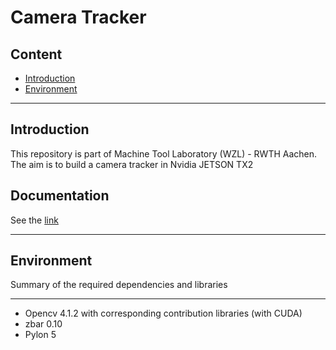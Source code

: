 # Camera Tracker


## Content

* [Introduction](#introduction)
* [Environment](#environment)

---

## Introduction
This repository is part of Machine Tool Laboratory (WZL) - RWTH Aachen. The aim is to build a camera tracker in Nvidia JETSON TX2

## Documentation

See the [link](https://jiancong0204.github.io/camera-tracker/)

---

## Environment
Summary of the required dependencies and libraries

---

- Opencv 4.1.2 with corresponding contribution libraries (with CUDA)
- zbar 0.10
- Pylon 5
